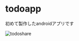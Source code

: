 # todoapp
初めて製作したandroidアプリです

![todoshare](https://user-images.githubusercontent.com/55453288/101245869-2fe0b180-3753-11eb-9fc7-c1cc82690c7e.png)
